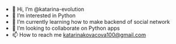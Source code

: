- 👋 Hi, I’m @katarina-evolution
- 👀 I’m interested in Python
- 🌱 I’m currently learning how to make backend of social network
- 💞️ I’m looking to collaborate on Python apps
- 📫 How to reach me katarinakovacova100@gmail.com

<!---
katarina-evolution/katarina-evolution is a ✨ special ✨ repository because its `README.md` (this file) appears on your GitHub profile.
You can click the Preview link to take a look at your changes.
--->
